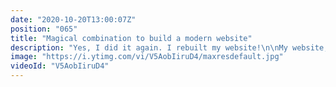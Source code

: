 ```yaml
---
date: "2020-10-20T13:00:07Z"
position: "065"
title: "Magical combination to build a modern website"
description: "Yes, I did it again. I rebuilt my website!\n\nMy website, https://timbenniks.dev, serves as my blog and a repository of my videos and speaking schedule. Though rich in content, the site is fast, accessible, and, most important, has a low carbon footprint. Under optimal conditions, the site scores 100 percent in Lighthouse.\n\nI recently rebuilt the site with several tools, the combination of which is ideal for modern web development. I’m excited about the result of the revamp. Let’s see how long that thrill lasts!\n\nI picked Nuxt version 2.14, which offers the excellent \"target: static\" option, outputting a static website on build. You probably guessed it already: my website adopts the Jamstack model. Jamstack websites are light and easy to distribute, with no reliance on dynamic content at all.\n\nEver tried hacking a static site? That’s hard to do. Also, if you need to scale it to meet demand, simply put it in more places on the content delivery network (CDN). After all, it's only a bunch of static files.\n\nHosting\nFor a smooth sail with Jamstack, I needed a hosting provider for the static assets on the CDN edge with simple capabilities for building and deploying my codebase. Netlify hosted my website before, but I wanted to try another provider for an insight into Netlify’s competition. Vercel, the provider I chose, was effortless to use. A nice surprise!\n\nCMS\nI picked Prismic, a great headless CMS whose features outshine those offered by huge enterprise systems. In particular, Prismic has resolved the rich-text issue many CMSs struggle with. I was also impressed by Prismic’s component-based design system, called slices, with which I can create pages in a component-driven way. I highly recommend checking out Prismic.\n\nSearching and filtering\nTo facilitate filtering of video content, I chose Algolia for indexing through its SaaS platform. The initial setup leveraged Algolia’s Vue.js components, which, despite a rather big footprint, do a lot of heavy lifting. Do have a look at Algolia in action on the site’s video page.\n\nOrchestrating the communication between best-of breed products like Algolia and Prismic is no trivial task. The challenge I faced was to ensure that Angolia updates the index when I add new videos to the Prismic. To make that happen, I created a Vercel lambda function, which is called with a webhook whenever I add a video. The function then queries the CMS for the new video data, after which the lambda updates the video index with the Algolia API. Voila, sheer magic!\n\nWebhooks are useful in decoupled architectures. I set up webhooks to also call Vercel when I publish content. On receiving a ping from a Prismic webhook, Vercel rebuilds the site and updates the CDN edge. Similarly, when I push updated code to GitHub, Vercel redeploys the site.\n\nWebhooks are the glue that helps automate the system. Thanks to Vercel’s high speed, I could deploy a hundred times a day without any part of the system breaking a sweat.\n\nImages\nCloudinary, another best-of-breed system I’ve been using for years, was an obvious choice. Even though Prismic offers an excellent feature set for managing images, Cloudinary struck me as being a better fit.\n\nThe process was straightforward. First, I sent the Prismic images to Cloudinary with the Nuxt Cloudinary module through the fetch system. From there, I transformed the images with the Cloudinary API slated for image URLs, e.g., by changing the file-type-based browser context and by resizing, scaling, and cropping the images accordingly.\n\nIt's open source: https://github.com/timbenniks/timbenniks2020-nuxt\n\nFollow me here:\nWebsite: https://timbenniks.dev/\nTwitter: https://twitter.com/timbenniks\nGithub: https://github.com/timbenniks\n\n#jamstack #dxp #googleaudit"
image: "https://i.ytimg.com/vi/V5AobIiruD4/maxresdefault.jpg"
videoId: "V5AobIiruD4"
---
```


